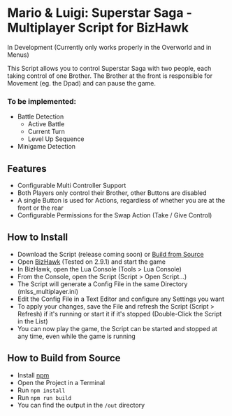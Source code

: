 # Mario & Luigi: Superstar Saga - Multiplayer Script for BizHawk

In Development (Currently only works properly in the Overworld and in Menus)

This Script allows you to control Superstar Saga with two people,
each taking control of one Brother. The Brother at the front is responsible for Movement (eg. the Dpad) and can pause the game.

### To be implemented:

- Battle Detection
    - Active Battle
    - Current Turn
    - Level Up Sequence
- Minigame Detection


## Features

- Configurable Multi Controller Support
- Both Players only control their Brother, other Buttons are disabled
- A single Button is used for Actions, regardless of whether you are at the front or the rear
- Configurable Permissions for the Swap Action (Take / Give Control)


## How to Install

- Download the Script (release coming soon) or [Build from Source](#how-to-build-from-source)
- Open [BizHawk](https://tasvideos.org/BizHawk) (Tested on 2.9.1) and start the game
- In BizHawk, open the Lua Console (Tools > Lua Console)
- From the Console, open the Script (Script > Open Script...)
- The Script will generate a Config File in the same Directory (mlss_multiplayer.ini)
- Edit the Config File in a Text Editor and configure any Settings you want
- To apply your changes, save the File and refresh the Script (Script > Refresh) if it's running or start it if it's stopped (Double-Click the Script in the List)
- You can now play the game, the Script can be started and stopped at any time, even while the game is running

## How to Build from Source

- Install [npm](https://nodejs.org/en/download/)
- Open the Project in a Terminal
- Run `npm install`
- Run `npm run build`
- You can find the output in the `/out` directory